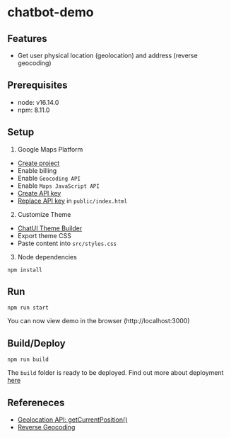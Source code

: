 # chatbot-demo

## Features

- Get user physical location (geolocation) and address (reverse geocoding)

## Prerequisites

- node: v16.14.0
- npm: 8.11.0

## Setup

1. Google Maps Platform

- [Create project](https://developers.google.com/maps/documentation/geocoding/cloud-setup#create)
- Enable billing
- Enable `Geocoding API`
- Enable `Maps JavaScript API`
- [Create API key](https://developers.google.com/maps/documentation/javascript/get-api-key)
- [Replace API key](https://developers.google.com/maps/documentation/javascript/get-api-key#add_key) in `public/index.html`

2. Customize Theme

- [ChatUI Theme Builder](https://market.m.taobao.com/app/chatui/theme-builder/index.html)
- Export theme CSS
- Paste content into `src/styles.css`

3. Node dependencies

`npm install`

## Run

`npm run start`

You can now view demo in the browser (http://localhost:3000)

## Build/Deploy

`npm run build`

The `build` folder is ready to be deployed.
Find out more about deployment [here](https://cra.link/deployment)

## Refereneces

- [Geolocation API: getCurrentPosition()](https://developer.mozilla.org/en-US/docs/Web/API/Geolocation_API/Using_the_Geolocation_API#examples)
- [Reverse Geocoding](https://developers.google.com/maps/documentation/javascript/examples/geocoding-reverse)
